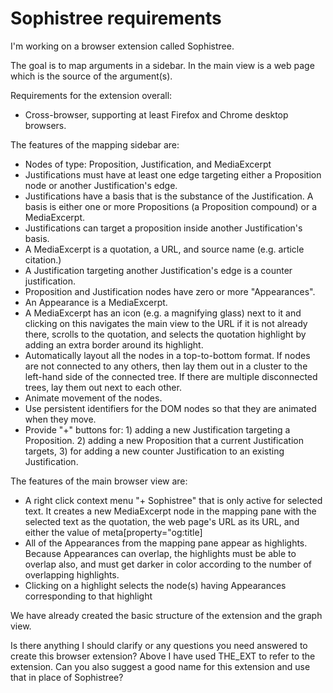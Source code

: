 # Sophistree requirements

I'm working on a browser extension called Sophistree.

The goal is to map arguments in a sidebar. In the main view is a web page which is the source of the argument(s).

Requirements for the extension overall:

- Cross-browser, supporting at least Firefox and Chrome desktop browsers.

The features of the mapping sidebar are:

- Nodes of type: Proposition, Justification, and MediaExcerpt
- Justifications must have at least one edge targeting either a Proposition node or another Justification's edge.
- Justifications have a basis that is the substance of the Justification. A basis is either one or more Propositions (a Proposition compound) or a MediaExcerpt.
- Justifications can target a proposition inside another Justification's basis.
- A MediaExcerpt is a quotation, a URL, and source name (e.g. article citation.)
- A Justification targeting another Justification's edge is a counter justification.
- Proposition and Justification nodes have zero or more "Appearances".
- An Appearance is a MediaExcerpt.
- A MediaExcerpt has an icon (e.g. a magnifying glass) next to it and clicking on this navigates the main view to the URL if it is not already there, scrolls to the quotation, and selects the quotation highlight by adding an extra border around its highlight.
- Automatically layout all the nodes in a top-to-bottom format. If nodes are not connected to any others, then lay them out in a cluster to the left-hand side of the connected tree. If there are multiple disconnected trees, lay them out next to each other.
- Animate movement of the nodes.
- Use persistent identifiers for the DOM nodes so that they are animated when they move.
- Provide "+" buttons for: 1) adding a new Justification targeting a Proposition. 2) adding a new Proposition that a current Justification targets, 3) for adding a new counter Justification to an existing Justification.

The features of the main browser view are:

- A right click context menu "+ Sophistree" that is only active for selected text. It creates a new MediaExcerpt node in the mapping pane with the selected text as the quotation, the web page's URL as its URL, and either the value of meta[property="og:title]
- All of the Appearances from the mapping pane appear as highlights. Because Appearances can overlap, the highlights must be able to overlap also, and must get darker in color according to the number of overlapping highlights.
- Clicking on a highlight selects the node(s) having Appearances corresponding to that highlight

We have already created the basic structure of the extension and the graph view.

Is there anything I should clarify or any questions you need answered to create this browser
extension? Above I have used THE_EXT to refer to the extension. Can you also suggest a good name for
this extension and use that in place of Sophistree?
